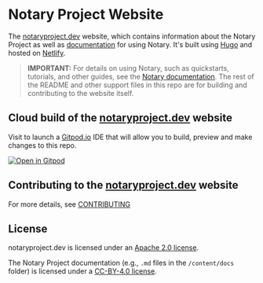 # Notary Project Website

The [notaryproject.dev][] website, which contains information about the Notary Project as well as [documentation](https://notaryproject.dev/docs/) for using Notary. It's built using [Hugo][] and hosted on [Netlify][].

> **IMPORTANT:** For details on using Notary, such as quickstarts, tutorials, and other guides, see the [Notary documentation](https://notaryproject.dev/docs/). The rest of the README and other support files in this repo are for building and contributing to the website itself.

## Cloud build of the [notaryproject.dev][] website

Visit to launch a [Gitpod.io](https://gitpod.io) IDE that will allow you to build, preview and make changes to this repo.

[![Open in Gitpod](https://gitpod.io/button/open-in-gitpod.svg)](https://gitpod.io/#https://github.com/notaryproject/notaryproject.dev)

## Contributing to the [notaryproject.dev][] website
For more details, see [CONTRIBUTING](CONTRIBUTING.md)

## License

notaryproject.dev is licensed under an [Apache 2.0 license](./LICENSE).

The Notary Project documentation (e.g., `.md` files in the `/content/docs` folder) is licensed under a [CC-BY-4.0 license](./LICENSE).

[Docsy]: https://www.docsy.dev
[Hugo]: https://gohugo.io
[localhost:8888]: http://localhost:8888
[LTS release]: https://nodejs.org/en/about/releases/
[Netlify]: https://netlify.com
[notaryproject.dev]: https://notaryproject.dev/
[nvm]: https://github.com/nvm-sh/nvm/blob/master/README.md#installing-and-updating
